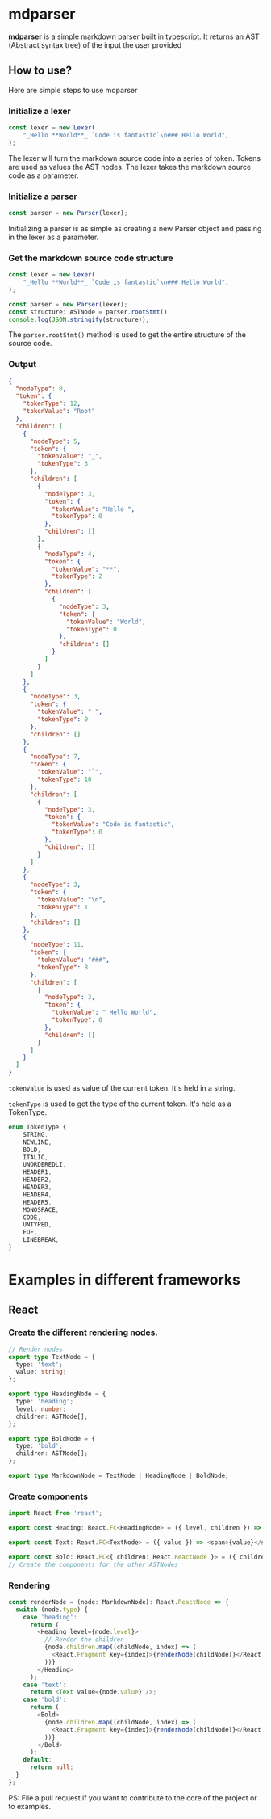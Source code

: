 # mdparser
**mdparser** is a simple markdown parser built in typescript.
It returns an AST (Abstract syntax tree) of the input the user provided

## How to use?
Here are simple steps to use mdparser
### Initialize a lexer
```typescript
const lexer = new Lexer(
	"_Hello **World**_ `Code is fantastic`\n### Hello World",
);
```
The lexer will turn the markdown source code into a series of token. Tokens are used as values the AST nodes.
The lexer takes the markdown source code as a parameter.
### Initialize a parser
```typescript
const parser = new Parser(lexer);
```
Initializing a parser is as simple as creating a new Parser object and passing in the lexer as a parameter.
### Get the markdown source code structure
```typescript
const lexer = new Lexer(
	"_Hello **World**_ `Code is fantastic`\n### Hello World",
);

const parser = new Parser(lexer);
const structure: ASTNode = parser.rootStmt()
console.log(JSON.stringify(structure));
```
The `parser.rootStmt()` method is used to get the entire structure of the source code.
### Output
```json
{
  "nodeType": 0,
  "token": {
    "tokenType": 12,
    "tokenValue": "Root"
  },
  "children": [
    {
      "nodeType": 5,
      "token": {
        "tokenValue": "_",
        "tokenType": 3
      },
      "children": [
        {
          "nodeType": 3,
          "token": {
            "tokenValue": "Hello ",
            "tokenType": 0
          },
          "children": []
        },
        {
          "nodeType": 4,
          "token": {
            "tokenValue": "**",
            "tokenType": 2
          },
          "children": [
            {
              "nodeType": 3,
              "token": {
                "tokenValue": "World",
                "tokenType": 0
              },
              "children": []
            }
          ]
        }
      ]
    },
    {
      "nodeType": 3,
      "token": {
        "tokenValue": " ",
        "tokenType": 0
      },
      "children": []
    },
    {
      "nodeType": 7,
      "token": {
        "tokenValue": "`",
        "tokenType": 10
      },
      "children": [
        {
          "nodeType": 3,
          "token": {
            "tokenValue": "Code is fantastic",
            "tokenType": 0
          },
          "children": []
        }
      ]
    },
    {
      "nodeType": 3,
      "token": {
        "tokenValue": "\n",
        "tokenType": 1
      },
      "children": []
    },
    {
      "nodeType": 11,
      "token": {
        "tokenValue": "###",
        "tokenType": 8
      },
      "children": [
        {
          "nodeType": 3,
          "token": {
            "tokenValue": " Hello World",
            "tokenType": 0
          },
          "children": []
        }
      ]
    }
  ]
}
```
`tokenValue` is used as value of the current token. It's held in a string.

`tokenType` is used to get the type of the current token. It's held as a TokenType.
```typescript
enum TokenType {
	STRING,
	NEWLINE,
	BOLD,
	ITALIC,
	UNORDEREDLI,
	HEADER1,
	HEADER2,
	HEADER3,
	HEADER4,
	HEADER5,
	MONOSPACE,
	CODE,
	UNTYPED,
	EOF,
	LINEBREAK,
}
```
# Examples in different frameworks
## React
### Create the different rendering nodes.
```typescript
// Render nodes
export type TextNode = {
  type: 'text';
  value: string;
};

export type HeadingNode = {
  type: 'heading';
  level: number;
  children: ASTNode[];
};

export type BoldNode = {
  type: 'bold';
  children: ASTNode[];
};

export type MarkdownNode = TextNode | HeadingNode | BoldNode;
```
### Create components
```typescript
import React from 'react';

export const Heading: React.FC<HeadingNode> = ({ level, children }) => React.createElement(`h${level}`, {}, children);

export const Text: React.FC<TextNode> = ({ value }) => <span>{value}</span>;

export const Bold: React.FC<{ children: React.ReactNode }> = ({ children }) => <strong>{children}</strong>;
// Create the components for the other ASTNodes
```
### Rendering
```typescript
const renderNode = (node: MarkdownNode): React.ReactNode => {
  switch (node.type) {
    case 'heading':
      return (
        <Heading level={node.level}>
          // Render the children
          {node.children.map((childNode, index) => (
            <React.Fragment key={index}>{renderNode(childNode)}</React.Fragment>
          ))}
        </Heading>
      );
    case 'text':
      return <Text value={node.value} />;
    case 'bold':
      return (
        <Bold>
          {node.children.map((childNode, index) => (
            <React.Fragment key={index}>{renderNode(childNode)}</React.Fragment>
          ))}
        </Bold>
      );
    default:
      return null;
  }
};
```

PS: File a pull request if you want to contribute to the core of the project or to examples.
